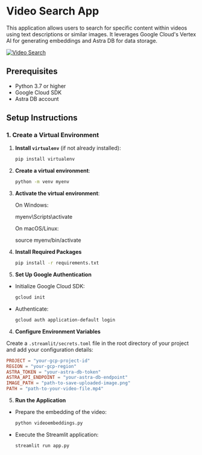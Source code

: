 # Video Search App

This application allows users to search for specific content within videos using text descriptions or similar images. It leverages Google Cloud's Vertex AI for generating embeddings and Astra DB for data storage.

[![Video Search](/Users/betuloreilly/repo/videosearch/thumbnail.png)](/Users/betuloreilly/repo/videosearch/videosearch.mp4)


## Prerequisites

- Python 3.7 or higher
- Google Cloud SDK
- Astra DB account

## Setup Instructions

### 1. Create a Virtual Environment

1. **Install `virtualenv`** (if not already installed):
   ```sh
   pip install virtualenv

2. **Create a virtual environment**:
   ```sh
   python -m venv myenv

3. **Activate the virtual environment**:
    
    On Windows:

    myenv\Scripts\activate

    On macOS/Linux:

    source myenv/bin/activate

2. **Install Required Packages**
    ```sh
    pip install -r requirements.txt

3. **Set Up Google Authentication**
* Initialize Google Cloud SDK:
    ```sh
    gcloud init

* Authenticate: 
    ```sh
    gcloud auth application-default login

4. **Configure Environment Variables**

Create a `.streamlit/secrets.toml` file in the root directory of your project and add your configuration details:

```toml
PROJECT = "your-gcp-project-id"
REGION = "your-gcp-region"
ASTRA_TOKEN = "your-astra-db-token"
ASTRA_API_ENDPOINT = "your-astra-db-endpoint"
IMAGE_PATH = "path-to-save-uploaded-image.png"
PATH = "path-to-your-video-file.mp4"
```

5. **Run the Application**

* Prepare the embedding of the video:
    ```sh
    python videoembeddings.py

* Execute the Streamlit application:
    ```sh
    streamlit run app.py
